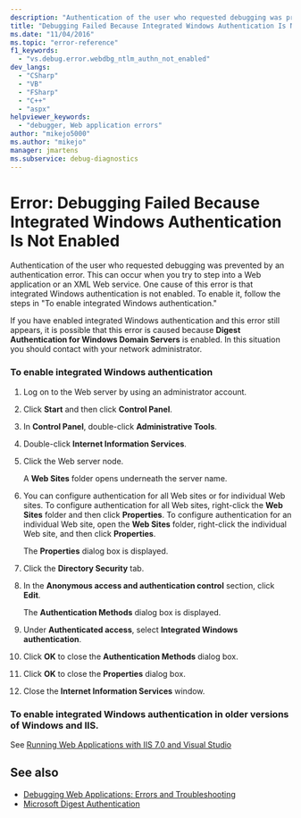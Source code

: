```yaml
---
description: "Authentication of the user who requested debugging was prevented by an authentication error."
title: "Debugging Failed Because Integrated Windows Authentication Is Not Enabled"
ms.date: "11/04/2016"
ms.topic: "error-reference"
f1_keywords:
  - "vs.debug.error.webdbg_ntlm_authn_not_enabled"
dev_langs:
  - "CSharp"
  - "VB"
  - "FSharp"
  - "C++"
  - "aspx"
helpviewer_keywords:
  - "debugger, Web application errors"
author: "mikejo5000"
ms.author: "mikejo"
manager: jmartens
ms.subservice: debug-diagnostics
---
```

# Error: Debugging Failed Because Integrated Windows Authentication Is Not Enabled

Authentication of the user who requested debugging was prevented by an authentication error. This can occur when you try to step into a Web application or an XML Web service. One cause of this error is that integrated Windows authentication is not enabled. To enable it, follow the steps in "To enable integrated Windows authentication."

 If you have enabled integrated Windows authentication and this error still appears, it is possible that this error is caused because **Digest Authentication for Windows Domain Servers** is enabled. In this situation you should contact with your network administrator.

### To enable integrated Windows authentication

1. Log on to the Web server by using an administrator account.

2. Click **Start** and then click **Control Panel**.

3. In **Control Panel**, double-click **Administrative Tools**.

4. Double-click **Internet Information Services**.

5. Click the Web server node.

     A **Web Sites** folder opens underneath the server name.

6. You can configure authentication for all Web sites or for individual Web sites. To configure authentication for all Web sites, right-click the **Web Sites** folder and then click **Properties**. To configure authentication for an individual Web site, open the **Web Sites** folder, right-click the individual Web site, and then click **Properties**.

     The **Properties** dialog box is displayed.

7. Click the **Directory Security** tab.

8. In the **Anonymous access and authentication control** section, click **Edit**.

     The **Authentication Methods** dialog box is displayed.

9. Under **Authenticated access**, select **Integrated Windows authentication**.

10. Click **OK** to close the **Authentication Methods** dialog box.

11. Click **OK** to close the **Properties** dialog box.

12. Close the **Internet Information Services** window.

### To enable integrated Windows authentication in older versions of Windows and IIS.

See [Running Web Applications with IIS 7.0 and Visual Studio](/previous-versions/aa964620(v=vs.140))

## See also
- [Debugging Web Applications: Errors and Troubleshooting](../debugger/debugging-web-applications-errors-and-troubleshooting.md)
- [Microsoft Digest Authentication](/windows/win32/secauthn/microsoft-digest-authentication)
